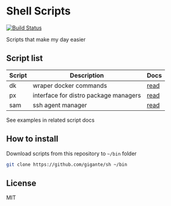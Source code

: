 # Shell Scripts

[![Build Status](https://travis-ci.org/gigante/sh.svg?branch=master)](https://travis-ci.org/gigante/sh)

Scripts that make my day easier

## Script list

| Script | Description | Docs |
| ------------- | ------------- | ------------- |
| dk  | wraper docker commands | [read](http://github.com/gigante/sh) |
| px  | interface for distro package managers | [read](https://github.com/gigante/sh/blob/master/px.md) |
| sam | ssh agent manager | [read](http://github.com/gigante/sh) |

See examples in related script docs

## How to install

Download scripts from this repository to `~/bin` folder

```sh
git clone https://github.com/gigante/sh ~/bin
```

## License

MIT